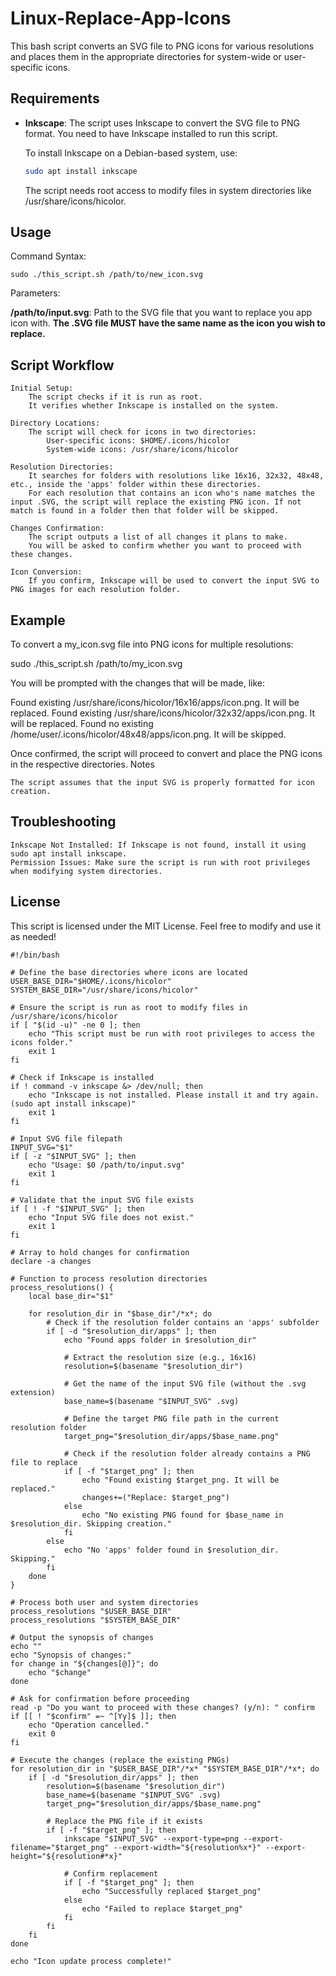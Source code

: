 # Linux-Replace-App-Icons
This bash script converts an SVG file to PNG icons for various resolutions and places them in the appropriate directories for system-wide or user-specific icons.

## Requirements

- **Inkscape**: The script uses Inkscape to convert the SVG file to PNG format. You need to have Inkscape installed to run this script.
  
  To install Inkscape on a Debian-based system, use:
  ```bash
  sudo apt install inkscape
  ```
  The script needs root access to modify files in system directories like /usr/share/icons/hicolor.
  
## Usage
Command Syntax:

```
sudo ./this_script.sh /path/to/new_icon.svg
```

Parameters:

**/path/to/input.svg**: Path to the SVG file that you want to replace you app icon with. **The .SVG file MUST have the same name as the icon you wish to replace.**

## Script Workflow

    Initial Setup:
        The script checks if it is run as root.
        It verifies whether Inkscape is installed on the system.

    Directory Locations:
        The script will check for icons in two directories:
            User-specific icons: $HOME/.icons/hicolor
            System-wide icons: /usr/share/icons/hicolor

    Resolution Directories:
        It searches for folders with resolutions like 16x16, 32x32, 48x48, etc., inside the 'apps' folder within these directories.
        For each resolution that contains an icon who's name matches the input .SVG, the script will replace the existing PNG icon. If not match is found in a folder then that folder will be skipped.

    Changes Confirmation:
        The script outputs a list of all changes it plans to make.
        You will be asked to confirm whether you want to proceed with these changes.

    Icon Conversion:
        If you confirm, Inkscape will be used to convert the input SVG to PNG images for each resolution folder.

## Example

To convert a my_icon.svg file into PNG icons for multiple resolutions:

sudo ./this_script.sh /path/to/my_icon.svg

You will be prompted with the changes that will be made, like:

Found existing /usr/share/icons/hicolor/16x16/apps/icon.png. It will be replaced.
Found existing /usr/share/icons/hicolor/32x32/apps/icon.png. It will be replaced.
Found no existing /home/user/.icons/hicolor/48x48/apps/icon.png. It will be skipped.

Once confirmed, the script will proceed to convert and place the PNG icons in the respective directories.
Notes

    The script assumes that the input SVG is properly formatted for icon creation.

## Troubleshooting

    Inkscape Not Installed: If Inkscape is not found, install it using sudo apt install inkscape.
    Permission Issues: Make sure the script is run with root privileges when modifying system directories.

## License

This script is licensed under the MIT License. Feel free to modify and use it as needed!

```
#!/bin/bash

# Define the base directories where icons are located
USER_BASE_DIR="$HOME/.icons/hicolor"
SYSTEM_BASE_DIR="/usr/share/icons/hicolor"

# Ensure the script is run as root to modify files in /usr/share/icons/hicolor
if [ "$(id -u)" -ne 0 ]; then
    echo "This script must be run with root privileges to access the icons folder."
    exit 1
fi

# Check if Inkscape is installed
if ! command -v inkscape &> /dev/null; then
    echo "Inkscape is not installed. Please install it and try again. (sudo apt install inkscape)"
    exit 1
fi

# Input SVG file filepath
INPUT_SVG="$1"
if [ -z "$INPUT_SVG" ]; then
    echo "Usage: $0 /path/to/input.svg"
    exit 1
fi

# Validate that the input SVG file exists
if [ ! -f "$INPUT_SVG" ]; then
    echo "Input SVG file does not exist."
    exit 1
fi

# Array to hold changes for confirmation
declare -a changes

# Function to process resolution directories
process_resolutions() {
    local base_dir="$1"
    
    for resolution_dir in "$base_dir"/*x*; do
        # Check if the resolution folder contains an 'apps' subfolder
        if [ -d "$resolution_dir/apps" ]; then
            echo "Found apps folder in $resolution_dir"

            # Extract the resolution size (e.g., 16x16)
            resolution=$(basename "$resolution_dir")

            # Get the name of the input SVG file (without the .svg extension)
            base_name=$(basename "$INPUT_SVG" .svg)

            # Define the target PNG file path in the current resolution folder
            target_png="$resolution_dir/apps/$base_name.png"

            # Check if the resolution folder already contains a PNG file to replace
            if [ -f "$target_png" ]; then
                echo "Found existing $target_png. It will be replaced."
                changes+=("Replace: $target_png")
            else
                echo "No existing PNG found for $base_name in $resolution_dir. Skipping creation."
            fi
        else
            echo "No 'apps' folder found in $resolution_dir. Skipping."
        fi
    done
}

# Process both user and system directories
process_resolutions "$USER_BASE_DIR"
process_resolutions "$SYSTEM_BASE_DIR"

# Output the synopsis of changes
echo ""
echo "Synopsis of changes:"
for change in "${changes[@]}"; do
    echo "$change"
done

# Ask for confirmation before proceeding
read -p "Do you want to proceed with these changes? (y/n): " confirm
if [[ ! "$confirm" =~ ^[Yy]$ ]]; then
    echo "Operation cancelled."
    exit 0
fi

# Execute the changes (replace the existing PNGs)
for resolution_dir in "$USER_BASE_DIR"/*x* "$SYSTEM_BASE_DIR"/*x*; do
    if [ -d "$resolution_dir/apps" ]; then
        resolution=$(basename "$resolution_dir")
        base_name=$(basename "$INPUT_SVG" .svg)
        target_png="$resolution_dir/apps/$base_name.png"

        # Replace the PNG file if it exists
        if [ -f "$target_png" ]; then
            inkscape "$INPUT_SVG" --export-type=png --export-filename="$target_png" --export-width="${resolution%x*}" --export-height="${resolution#*x}"
            
            # Confirm replacement
            if [ -f "$target_png" ]; then
                echo "Successfully replaced $target_png"
            else
                echo "Failed to replace $target_png"
            fi
        fi
    fi
done

echo "Icon update process complete!"
```
